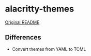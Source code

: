# alacritty-themes

[Original README](https://github.com/rajasegar/alacritty-themes/blob/master/README.md)

## Differences

- Convert themes from YAML to TOML

